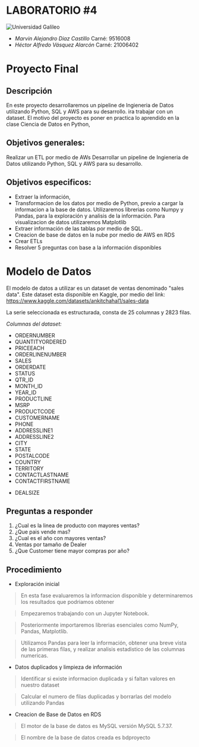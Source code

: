 # LABORATORIO #4

![Universidad Galileo](https://www.galileo.edu/wp-content/themes/galileo-theme/img/logo-header.png)

+ _Marvin Alejandro Diaz Castillo_
Carné: 9516008
+ _Héctor Alfredo Vásquez Alarcón_
Carné: 21006402


# Proyecto Final

## Descripción


En este proyecto desarrollaremos un pipeline de Ingieneria de Datos utilizando Python, SQL y AWS para su desarrollo. ira trabajar con un dataset. El motivo del proyecto es poner en practica lo aprendido en la clase Ciencia de Datos en Python, 

## Objetivos generales:
Realizar un ETL por medio de AWs
Desarrollar un pipeline de Ingieneria de Datos utilizando Python, SQL y AWS para su desarrollo.


## Objetivos especificos:
* Extraer la información, 
* Transformacion de los datos por medio de Python, previo a cargar la informacion a la base de datos.  Utilizaremos librerias como Numpy y Pandas, para la exploración y analisis de la información. Para visualizacion de datos utilizaremos Matplotlib
* Extraer información de las tablas  por medio de SQL. 
* Creacion de base de datos en la nube por medio de AWS en RDS
* Crear ETLs
* Resolver 5 preguntas con base a la información disponibles

# Modelo de Datos
El modelo de datos a utilizar es un dataset de ventas denominado "sales data". Este dataset esta disponible en Kaggle, por medio del link: https://www.kaggle.com/datasets/ankitchahal1/sales-data



La serie seleccionada es estructurada, consta de 25 columnas y 2823 filas.

*Columnas del dataset:*
- ORDERNUMBER
- QUANTITYORDERED
- PRICEEACH
- ORDERLINENUMBER
- SALES
- ORDERDATE
- STATUS
- QTR_ID
- MONTH_ID
- YEAR_ID
- PRODUCTLINE
- MSRP
- PRODUCTCODE
- CUSTOMERNAME
- PHONE
- ADDRESSLINE1
- ADDRESSLINE2
- CITY
- STATE
- POSTALCODE
- COUNTRY
- TERRITORY
- CONTACTLASTNAME
- CONTACTFIRSTNAME
+ DEALSIZE


## Preguntas a responder
1.	¿Cual es la linea de producto con mayores ventas?
2.	¿Que pais vende mas?
3.	¿Cual es el año con mayores ventas?
4.	Ventas por tamaño de Dealer
5.	¿Que Customer tiene mayor compras por año?

## Procedimiento

- Exploración inicial
> En esta fase evaluaremos la informacion disponible y determinaremos los resultados que podriamos obtener

> Empezaremos trabajando con un Jupyter Notebook.

> Posteriormente importaremos librerias esenciales como NumPy, Pandas, Matplotlib.

> Utilizamos Pandas para leer la información, obtener una breve vista de las primeras filas, y realizar analisis estadistico de las columnas numericas.


- Datos duplicados y limpieza de información
> Identificar si existe informacion duplicada y si faltan valores en nuestro dataset

> Calcular el numero de filas duplicadas y borrarlas del modelo utilizando Pandas

- Creacion de Base de Datos en RDS
> El motor de la base de datos es MySQL versión MySQL 5.7.37. 

> El nombre de la base de datos creada es bdproyecto


